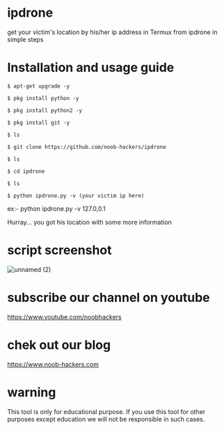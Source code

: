# ipdrone
get your victim's location by his/her ip address in Termux from ipdrone
in simple steps 

# Installation and usage guide

```
$ apt-get upgrade -y
```
```
$ pkg install python -y 
```
```
$ pkg install python2 -y
```
```
$ pkg install git -y
```
```
$ ls
```
```
$ git clone https://github.com/noob-hackers/ipdrone
```
```
$ ls
```
```
$ cd ipdrone
```
```
$ ls
```
```
$ python ipdrone.py -v (your victim ip here)
```
ex:- python ipdrone.py -v 127.0,0.1

Hurray... you got his location with some more information

# script screenshot

![unnamed (2)](https://user-images.githubusercontent.com/49580304/56078909-e66b8200-5e0a-11e9-8e30-ab6351083f02.jpg)

# subscribe our channel on youtube
https://www.youtube.com/noobhackers

# chek out our blog 
https://www.noob-hackers.com

# warning
This tool is only for educational purpose. If you use this tool for other purposes except education we will not be responsible in such cases.
